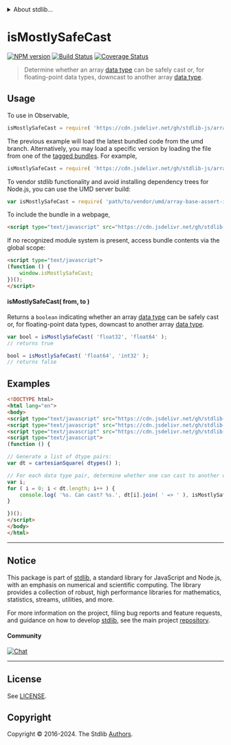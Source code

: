 <!--

@license Apache-2.0

Copyright (c) 2024 The Stdlib Authors.

Licensed under the Apache License, Version 2.0 (the "License");
you may not use this file except in compliance with the License.
You may obtain a copy of the License at

   http://www.apache.org/licenses/LICENSE-2.0

Unless required by applicable law or agreed to in writing, software
distributed under the License is distributed on an "AS IS" BASIS,
WITHOUT WARRANTIES OR CONDITIONS OF ANY KIND, either express or implied.
See the License for the specific language governing permissions and
limitations under the License.

-->


<details>
  <summary>
    About stdlib...
  </summary>
  <p>We believe in a future in which the web is a preferred environment for numerical computation. To help realize this future, we've built stdlib. stdlib is a standard library, with an emphasis on numerical and scientific computation, written in JavaScript (and C) for execution in browsers and in Node.js.</p>
  <p>The library is fully decomposable, being architected in such a way that you can swap out and mix and match APIs and functionality to cater to your exact preferences and use cases.</p>
  <p>When you use stdlib, you can be absolutely certain that you are using the most thorough, rigorous, well-written, studied, documented, tested, measured, and high-quality code out there.</p>
  <p>To join us in bringing numerical computing to the web, get started by checking us out on <a href="https://github.com/stdlib-js/stdlib">GitHub</a>, and please consider <a href="https://opencollective.com/stdlib">financially supporting stdlib</a>. We greatly appreciate your continued support!</p>
</details>

# isMostlySafeCast

[![NPM version][npm-image]][npm-url] [![Build Status][test-image]][test-url] [![Coverage Status][coverage-image]][coverage-url] <!-- [![dependencies][dependencies-image]][dependencies-url] -->

> Determine whether an array [data type][@stdlib/array/dtypes] can be safely cast or, for floating-point data types, downcast to another array [data type][@stdlib/array/dtypes].

<!-- Section to include introductory text. Make sure to keep an empty line after the intro `section` element and another before the `/section` close. -->

<section class="intro">

</section>

<!-- /.intro -->

<!-- Package usage documentation. -->



<section class="usage">

## Usage

To use in Observable,

```javascript
isMostlySafeCast = require( 'https://cdn.jsdelivr.net/gh/stdlib-js/array-base-assert-is-mostly-safe-data-type-cast@umd/browser.js' )
```
The previous example will load the latest bundled code from the umd branch. Alternatively, you may load a specific version by loading the file from one of the [tagged bundles](https://github.com/stdlib-js/array-base-assert-is-mostly-safe-data-type-cast/tags). For example,

```javascript
isMostlySafeCast = require( 'https://cdn.jsdelivr.net/gh/stdlib-js/array-base-assert-is-mostly-safe-data-type-cast@v0.2.0-umd/browser.js' )
```

To vendor stdlib functionality and avoid installing dependency trees for Node.js, you can use the UMD server build:

```javascript
var isMostlySafeCast = require( 'path/to/vendor/umd/array-base-assert-is-mostly-safe-data-type-cast/index.js' )
```

To include the bundle in a webpage,

```html
<script type="text/javascript" src="https://cdn.jsdelivr.net/gh/stdlib-js/array-base-assert-is-mostly-safe-data-type-cast@umd/browser.js"></script>
```

If no recognized module system is present, access bundle contents via the global scope:

```html
<script type="text/javascript">
(function () {
    window.isMostlySafeCast;
})();
</script>
```

#### isMostlySafeCast( from, to )

Returns a `boolean` indicating whether an array [data type][@stdlib/array/dtypes] can be safely cast or, for floating-point data types, downcast to another array [data type][@stdlib/array/dtypes].

```javascript
var bool = isMostlySafeCast( 'float32', 'float64' );
// returns true

bool = isMostlySafeCast( 'float64', 'int32' );
// returns false
```

</section>

<!-- /.usage -->

<!-- Package usage notes. Make sure to keep an empty line after the `section` element and another before the `/section` close. -->

<section class="notes">

</section>

<!-- /.notes -->

<!-- Package usage examples. -->

<section class="examples">

## Examples

<!-- eslint no-undef: "error" -->

```html
<!DOCTYPE html>
<html lang="en">
<body>
<script type="text/javascript" src="https://cdn.jsdelivr.net/gh/stdlib-js/array-base-cartesian-square@umd/browser.js"></script>
<script type="text/javascript" src="https://cdn.jsdelivr.net/gh/stdlib-js/array-dtypes@umd/browser.js"></script>
<script type="text/javascript" src="https://cdn.jsdelivr.net/gh/stdlib-js/array-base-assert-is-mostly-safe-data-type-cast@umd/browser.js"></script>
<script type="text/javascript">
(function () {

// Generate a list of dtype pairs:
var dt = cartesianSquare( dtypes() );

// For each data type pair, determine whether one can cast to another data type...
var i;
for ( i = 0; i < dt.length; i++ ) {
    console.log( '%s. Can cast? %s.', dt[i].join( ' => ' ), isMostlySafeCast.apply( null, dt[i] ) );
}

})();
</script>
</body>
</html>
```

</section>

<!-- /.examples -->

<!-- Section to include cited references. If references are included, add a horizontal rule *before* the section. Make sure to keep an empty line after the `section` element and another before the `/section` close. -->

<section class="references">

</section>

<!-- /.references -->

<!-- Section for related `stdlib` packages. Do not manually edit this section, as it is automatically populated. -->

<section class="related">

</section>

<!-- /.related -->

<!-- Section for all links. Make sure to keep an empty line after the `section` element and another before the `/section` close. -->


<section class="main-repo" >

* * *

## Notice

This package is part of [stdlib][stdlib], a standard library for JavaScript and Node.js, with an emphasis on numerical and scientific computing. The library provides a collection of robust, high performance libraries for mathematics, statistics, streams, utilities, and more.

For more information on the project, filing bug reports and feature requests, and guidance on how to develop [stdlib][stdlib], see the main project [repository][stdlib].

#### Community

[![Chat][chat-image]][chat-url]

---

## License

See [LICENSE][stdlib-license].


## Copyright

Copyright &copy; 2016-2024. The Stdlib [Authors][stdlib-authors].

</section>

<!-- /.stdlib -->

<!-- Section for all links. Make sure to keep an empty line after the `section` element and another before the `/section` close. -->

<section class="links">

[npm-image]: http://img.shields.io/npm/v/@stdlib/array-base-assert-is-mostly-safe-data-type-cast.svg
[npm-url]: https://npmjs.org/package/@stdlib/array-base-assert-is-mostly-safe-data-type-cast

[test-image]: https://github.com/stdlib-js/array-base-assert-is-mostly-safe-data-type-cast/actions/workflows/test.yml/badge.svg?branch=v0.2.0
[test-url]: https://github.com/stdlib-js/array-base-assert-is-mostly-safe-data-type-cast/actions/workflows/test.yml?query=branch:v0.2.0

[coverage-image]: https://img.shields.io/codecov/c/github/stdlib-js/array-base-assert-is-mostly-safe-data-type-cast/main.svg
[coverage-url]: https://codecov.io/github/stdlib-js/array-base-assert-is-mostly-safe-data-type-cast?branch=main

<!--

[dependencies-image]: https://img.shields.io/david/stdlib-js/array-base-assert-is-mostly-safe-data-type-cast.svg
[dependencies-url]: https://david-dm.org/stdlib-js/array-base-assert-is-mostly-safe-data-type-cast/main

-->

[chat-image]: https://img.shields.io/gitter/room/stdlib-js/stdlib.svg
[chat-url]: https://app.gitter.im/#/room/#stdlib-js_stdlib:gitter.im

[stdlib]: https://github.com/stdlib-js/stdlib

[stdlib-authors]: https://github.com/stdlib-js/stdlib/graphs/contributors

[umd]: https://github.com/umdjs/umd
[es-module]: https://developer.mozilla.org/en-US/docs/Web/JavaScript/Guide/Modules

[deno-url]: https://github.com/stdlib-js/array-base-assert-is-mostly-safe-data-type-cast/tree/deno
[deno-readme]: https://github.com/stdlib-js/array-base-assert-is-mostly-safe-data-type-cast/blob/deno/README.md
[umd-url]: https://github.com/stdlib-js/array-base-assert-is-mostly-safe-data-type-cast/tree/umd
[umd-readme]: https://github.com/stdlib-js/array-base-assert-is-mostly-safe-data-type-cast/blob/umd/README.md
[esm-url]: https://github.com/stdlib-js/array-base-assert-is-mostly-safe-data-type-cast/tree/esm
[esm-readme]: https://github.com/stdlib-js/array-base-assert-is-mostly-safe-data-type-cast/blob/esm/README.md
[branches-url]: https://github.com/stdlib-js/array-base-assert-is-mostly-safe-data-type-cast/blob/main/branches.md

[stdlib-license]: https://raw.githubusercontent.com/stdlib-js/array-base-assert-is-mostly-safe-data-type-cast/main/LICENSE

[@stdlib/array/dtypes]: https://github.com/stdlib-js/array-dtypes/tree/umd

</section>

<!-- /.links -->
